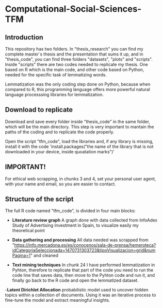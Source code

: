 # Computational-Social-Sciences-TFM
## Introduction

This repository has two folders. In "thesis_research" you can find my complete master´s thesis and the presentation that sums it up, and in "thesis_code", you can find three folders "datasets", "plots" and "scripts". Inside "scripts" there are two codes needed to replicate my thesis. One based on R which is the main code, and other code based on Python, needed for the specific task of lemmatizing words. 

Lemmatization was the only coding step done on Python, because when compared to R, this programming language offers more powerful natural language processsing libraries for lemmatization.

## Download to replicate

Download and save every folder inside "thesis_code" in the same folder, which will be the main directory. This step is very important to mantain the paths of the coding and to replicate the code properly. 

Open the script "tfm_code", load the libraries and, if any library is missing, install it with the code 'install.packages("the name of the library that is not downloaded in your device, inside quoatation marks")'

## IMPORTANT!

For ethical web scrapping, in chunks 3 and 4, set your personal user agent, with your name and email, so you are easier to contact.

## Structure of the script

The full R code named "tfm_code", is divided in four main blocks:

- **Literature review graph** A graph done with data collected from InfoAdex Study of Advertising Investment in Spain, to visualize easily my theoretical point

- **Data gathering and processing** All data needed was scrapped from "https://info.mercadona.es/es/conocenos/sala-de-prensa/hemeroteca?idCategoriaSeleccionada=1470731303723&tipoVisualizacion=grid&numPagina=1" and cleaned 

- **Text mining techniques** In chunk 24 I have performed lemmatization in Pyhton, therefore to replicate that part of the code you need to run the code line that saves data, then move to the Pyhton code and run it, and finally go back to the R code and open the lemmatized dataset.

-**Latent Dirichlet Allocation**  probabilistic model used to uncover hidden topics within a collection of documents. Using it was an iterative process to fine-tune the model and extract meaningful insights.
